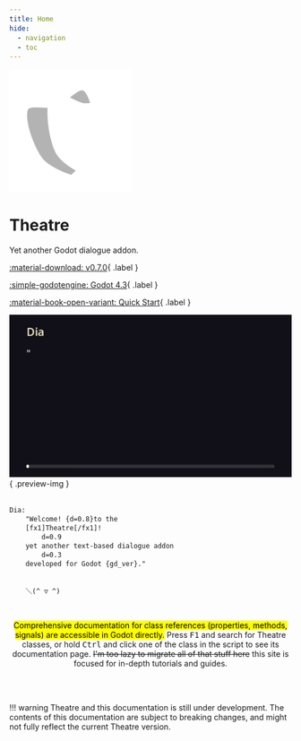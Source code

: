 ```yaml
---
title: Home
hide:
  - navigation
  - toc
---
```

<p class="hidden">
<link rel="stylesheet" href="assets/stylesheets/home.css">
</p>

<!-- Should've use HTML shouldn't I? -->

<div class="home-header" markdown>

<img src="assets/icons/Theatre.svg" alt="Theatre logo" class="main-logo" width="220">

<div class="right-col" markdown>

<h1 class="home-title">
Theatre
</h1>

<p style="margin: 0;">
Yet another Godot dialogue addon.
</p>

<p markdown>

[:material-download: v0.7.0](https://github.com/nndda/Theatre/archive/refs/tags/0.7.0.zip "Download Theatre."){ .label }

[:simple-godotengine: Godot 4.3](https://godotengine.org/ "Compatible with Godot 4.3 or above."){ .label }

[:material-book-open-variant: Quick Start](quickstart.md "Get started with Theatre."){ .label }

</p>

</div>

</div>


<div class="container" markdown>

<div class="grid card" markdown>

<div class="preview-img-container" markdown>

![Dialogue preview](assets/images/theatre-preview.gif){ .preview-img }

<div></div>

</div>

``` { .plain .no-copy }

Dia:
    "Welcome! {d=0.8}to the
    [fx1]Theatre[/fx1]!
        d=0.9
    yet another text-based dialogue addon
        d=0.3
    developed for Godot {gd_ver}."


    ＼(^ ▽ ^)

```

</div>

<br>

<p style="text-align: center;">
    <mark>Comprehensive documentation for class references (properties, methods, signals) are accessible in Godot directly.</mark> Press <kbd>F1</kbd> and search for Theatre classes, or hold <kbd>Ctrl</kbd> and click one of the class in the script to see its documentation page. <del>I'm too lazy to migrate all of that stuff here</del> this site is focused for in-depth tutorials and guides.
</p>

<br>
<br>

!!! warning
    Theatre and this documentation is still under development.
    The contents of this documentation are subject to breaking changes,
    and might not fully reflect the current Theatre version.

</div>

<!-- </div> -->